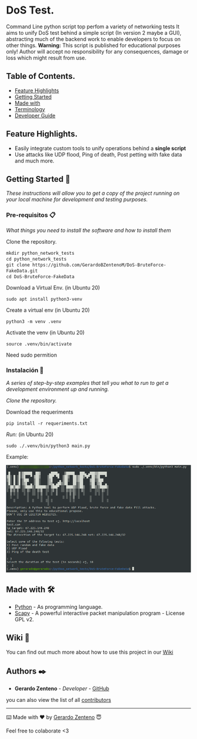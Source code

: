 # DoS Test.

Command Line python script top perfom a variety of networking tests
It aims to unify DoS test behind a simple script (In version 2 maybe a GUI), abstracting much of the backend work to enable developers to focus on other things.
**Warning:** This script is published for educational purposes only! Author will accept no responsibility for any consequences, damage or loss which might result from use.

## Table of Contents.
- [Feature Highlights](#feature-highlights)
- [Getting Started](#getting-started)
- [Made with](#made-with)
- [Terminology](#terminology)
- [Developer Guide](#developer-guide)

## Feature Highlights.
* Easily integrate custom tools to unify operations behind a **single script**
* Use attacks like UDP flood, Ping of death, Post petting with fake data and much more.

## Getting Started 🚀

_These instructions will allow you to get a copy of the project running on your local machine for development and testing purposes._

### Pre-requisitos 📋

_What things you need to install the software and how to install them_

Clone the repository.


```
mkdir python_network_tests
cd python_network_tests
git clone https://github.com/GerardoBZentenoM/DoS-BruteForce-FakeData.git
cd DoS-BruteForce-FakeData
```

Download a Virtual Env. (in Ubuntu 20)

```
sudo apt install python3-venv
```
Create a virtual env (in Ubuntu 20)

```
python3 -m venv .venv
```
Activate the venv (in Ubuntu 20)

```
source .venv/bin/activate
```



Need sudo permition

### Instalación 🔧

_A series of step-by-step examples that tell you what to run to get a development environment up and running._

_Clone the repository._



Download the requeriments

```
pip install -r requeriments.txt
```
_Run:_ (in Ubuntu 20)

```
sudo ./.venv/bin/python3 main.py
```

Example:

![alt text](/sources/pythonetwork-test.png)


## Made with 🛠️

* [Python](https://www.python.org/) - As programming language.
* [Scapy](https://scapy.net/) - A powerful interactive packet manipulation program - License GPL v2.


## Wiki 📖

You can find out much more about how to use this project in our [Wiki](https://github.com/tu/proyecto/wiki)

## Authors ✒️

* **Gerardo Zenteno** - *Developer* - [GitHub](https://github.com/GerardoBZentenoM)

you can also view the list of all [contributors](https://github.com/your/project/contributors)

---
⌨️ Made with ❤️ by [Gerardo Zenteno](https://www.linkedin.com/in/brallan-zenteno/) 😇

Feel free to colaborate <3
